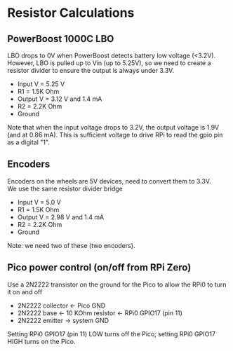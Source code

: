 # Resistor Calculations

## PowerBoost 1000C LBO

LBO drops to 0V when PowerBoost detects battery low voltage (<3.2V).  
However, LBO is pulled up to Vin (up to 5.25V), 
so we need to create a resistor divider to ensure the output 
is always under 3.3V.

* Input V = 5.25 V
* R1 = 1.5K Ohm
* Output V = 3.12 V and 1.4 mA
* R2 = 2.2K Ohm
* Ground

Note that when the input voltage drops to 3.2V, the output voltage is 1.9V (and at 0.86 mA).
This is sufficient voltage to drive RPi to read the gpio pin as a digital "1".

## Encoders

Encoders on the wheels are 5V devices, need to convert them to 3.3V.  
We use the same resistor divider bridge

* Input V = 5.0 V
* R1 = 1.5K Ohm
* Output V = 2.98 V and 1.4 mA
* R2 = 2.2K Ohm
* Ground

Note:  we need two of these (two encoders).

## Pico power control (on/off from RPi Zero)

Use a 2N2222 transistor on the ground for the Pico to allow the RPi0 to turn it 
on and off

* 2N2222 collector <- Pico GND
* 2N2222 base <- 10 KOhm resistor <- RPi0 GPIO17 (pin 11)
* 2N2222 emitter -> system GND 

Setting RPi0 GPIO17 (pin 11) LOW turns off the Pico; setting RPi0 GPIO17 HIGH turns on the Pico.
